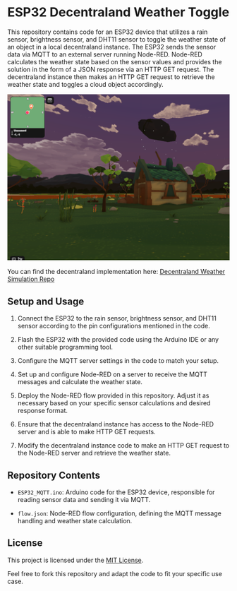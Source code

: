 # ESP32 Decentraland Weather Toggle 

This repository contains code for an ESP32 device that utilizes a rain sensor, brightness sensor, and DHT11 sensor to toggle the weather state of an object in a local decentraland instance. The ESP32 sends the sensor data via MQTT to an external server running Node-RED. Node-RED calculates the weather state based on the sensor values and provides the solution in the form of a JSON response via an HTTP GET request. The decentraland instance then makes an HTTP GET request to retrieve the weather state and toggles a cloud object accordingly.

![Heavy Rain Scene](images/Heavy-Rain-Example.png)

You can find the decentraland implementation here: [Decentraland Weather Simulation Repo](https://github.com/decentraland-scenes/Weather-simulation)

## Setup and Usage

1. Connect the ESP32 to the rain sensor, brightness sensor, and DHT11 sensor according to the pin configurations mentioned in the code.

2. Flash the ESP32 with the provided code using the Arduino IDE or any other suitable programming tool.

3. Configure the MQTT server settings in the code to match your setup.

4. Set up and configure Node-RED on a server to receive the MQTT messages and calculate the weather state.

5. Deploy the Node-RED flow provided in this repository. Adjust it as necessary based on your specific sensor calculations and desired response format.

6. Ensure that the decentraland instance has access to the Node-RED server and is able to make HTTP GET requests.

7. Modify the decentraland instance code to make an HTTP GET request to the Node-RED server and retrieve the weather state.


## Repository Contents

- `ESP32_MQTT.ino`: Arduino code for the ESP32 device, responsible for reading sensor data and sending it via MQTT.

- `flow.json`: Node-RED flow configuration, defining the MQTT message handling and weather state calculation.


## License

This project is licensed under the [MIT License](LICENSE).

Feel free to fork this repository and adapt the code to fit your specific use case.

